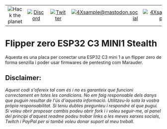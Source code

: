 |               |               |               |               |               |               |
|:-------------:|:-------------:|:-------------:|-------------:|-------------:|-------------:|
| ![Hack the planet](https://img.shields.io/badge/Hack-The%20Planet-orange) | [![Discord](https://img.shields.io/discord/667340023829626920?logo=discord)](https://discord.gg/ahVq54p) | [![Twitter](https://img.shields.io/twitter/follow/4xsample?style=social&logo=twitter)](https://twitter.com/4xsample/follow?screen_name=shields_io) | [![4Xsample@mastodon.social](https://img.shields.io/badge/Mastodon-@4Xsample-blueviolet?style=for-the-badge&logo=mastodon)](https://mastodon.social/@4Xsample) | [![4Xsample](https://img.shields.io/badge/Twitch-4Xsample-6441A4?style=for-the-badge&logo=twitch)](https://twitch.tv/4Xsample) | [![PayPal](https://img.shields.io/badge/PayPal-00457C?style=for-the-badge&logo=paypal&logoColor=white)](https://www.paypal.com/donate/?hosted_button_id=EFVMSRHVBNJP4) |

# Flipper zero ESP32 C3 MINI1 Stealth

Aquesta es una placa per conectar una ESP32 C3 mini 1 a un flipper zero de forma senzilla i poder usar firmwares de pentesting com Marauder.

## Disclaimer: 
*Aquest codi s'ofereix tal com és i no es garanteix que funcioni correctament en totes les condicions. No em faig responsable dels danys que puguin resultar de l'ús d'aquesta informació. Utilitzeu-lo sota la vostra pròpia responsabilitat. Si teniu dubtes pregunteu i respondré al que pugui. Si voleu obrir proposar cambis podeu obrir fork i i voleu seguir-me, al panel del principi d'aquest readme podeu trobar links a les meves xarxes socials, Twitch i PayPal per si també voleu donar suport al meu treball.*
